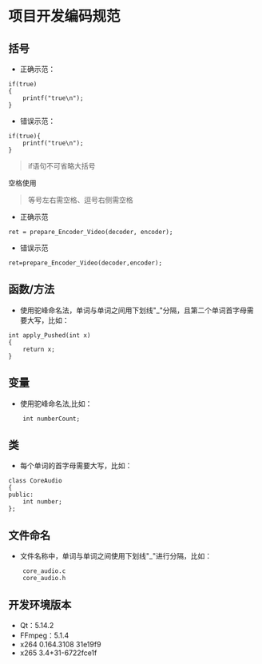 # 项目开发编码规范

## 括号

- 正确示范：
```
if(true)
{
    printf("true\n");
}
```
- 错误示范：
```
if(true){
    printf("true\n");
}
```
> if语句不可省略大括号

空格使用
> 等号左右需空格、逗号右侧需空格
- 正确示范
```
ret = prepare_Encoder_Video(decoder, encoder);
```
- 错误示范
```
ret=prepare_Encoder_Video(decoder,encoder);
```

##  函数/方法

- 使用驼峰命名法，单词与单词之间用下划线"_"分隔，且第二个单词首字母需要大写，比如：
```
int apply_Pushed(int x)
{
    return x;
}
```

## 变量

- 使用驼峰命名法,比如：
```
    int numberCount;
```

## 类

- 每个单词的首字母需要大写，比如：
```
class CoreAudio
{
public:
    int number;
};
```

## 文件命名

- 文件名称中，单词与单词之间使用下划线"_"进行分隔，比如：
```
    core_audio.c
    core_audio.h
```



## 开发环境版本

- Qt：5.14.2
- FFmpeg：5.1.4
- x264 0.164.3108 31e19f9
- x265 3.4+31-6722fce1f
